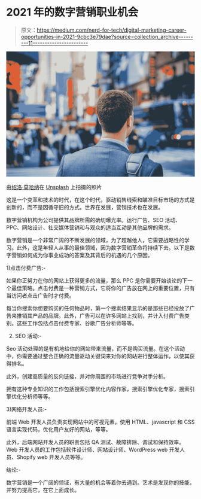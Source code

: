 # 2021 年的数字营销职业机会

> 原文：<https://medium.com/nerd-for-tech/digital-marketing-career-opportunities-in-2021-9cbc3e79dae?source=collection_archive---------11----------------------->

![](img/e5cb5ffff257d3a244acb3dc61b23f67.png)

由[绍洛·莫哈纳](https://unsplash.com/@saulomohana?utm_source=unsplash&utm_medium=referral&utm_content=creditCopyText)在 [Unsplash](https://unsplash.com/s/photos/career?utm_source=unsplash&utm_medium=referral&utm_content=creditCopyText) 上拍摄的照片

这是一个变革和技术的时代，在这个时代，驱动销售线索和瞄准目标市场的方式是创新的，而不是因循守旧的方式。世界在发展，营销技术也在发展。

数字营销机构为公司提供其品牌所需的确切曝光率。运行广告、SEO 活动、PPC、网站设计、社交媒体营销和与观众的适当互动是其他品牌的需求。

数字营销是一个非常广阔的不断发展的领域，为了超越他人，它需要战略性的学习。此外，这是年轻人从事的最佳领域，因为数字营销革命将持续下去。以下是数字营销如何成为你事业成功的答案及其背后的机遇的几个原因。

1)点击付费广告:-

如果你正努力在你的网站上获得更多的流量，那么 PPC 是你需要开始谈论的下一个最佳策略。点击付费是一种营销方式，它将你的广告放在网上的重要位置，只有当访问者点击广告时才付费。

每当你搜索你想要购买的任何物品时，第一个搜索结果显示的是那些已经投放了广告来推销其产品的品牌。此外，广告可以在许多网站上找到，并计入付费广告类别。这些工作包括点击付费专家、谷歌广告分析师等等。

2) SEO 活动:-

Seo 活动处理的是有机地给你的网站带来流量，而不是购买流量。在这个活动中，你需要通过整合正确的流量驱动关键词来对你的网站进行整体运作，以使其获得排名。

此外，创建高质量的反向链接，并对你周围的市场进行竞争对手分析。

拥有这种专业知识的工作包括搜索引擎优化内容作家，搜索引擎优化专家，搜索引擎优化分析师等等。

3)网络开发人员:-

前端 Web 开发人员负责实现网站中的可视元素，使用 HTML、javascript 和 CSS 语言实现代码，优化用户友好的网站，等等。

此外，后端网站开发人员的职责包括 QA 测试、故障排除、调试和保持效率。Web 开发人员的工作包括软件设计师、网站设计师、WordPress web 开发人员、Shopify web 开发人员等等。

结论:-

数字营销是一个广阔的领域，有大量的机会等着你去遇到。艺术是发现你的技能，并努力提高它，在它上面成长。
